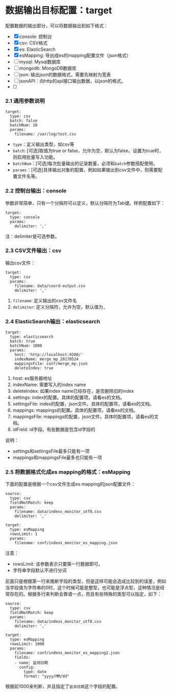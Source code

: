 # 数据输出目标配置：target
配置数据的输出部分，可以将数据输出到如下格式：

- [x] console: 控制台
- [x] csv: CSV格式
- [x] es: ElasticSearch
- [x] esMapping: 导出成es的mapping配置文件（json格式）
- [ ] mysql: Mysql数据库
- [ ] mongodb: MongoDB数据库
- [ ] json: 输出json的数据格式，需要先映射为宽表
- [ ] jsonAPI：向http的api接口输出数据，以json的格式。
- [ ]

### 2.1 通用参数说明

```
target:
  type: csv
  batch: false
  batchNum: 10
  params:
    filename: /var/log/test.csv
```

- `type`：定义输出类型，如csv等
- `batch`: [可选]取值为true or false，允许为空，默认为false。设置为true时，则启用批量写入功能。
- `batchNum`：[可选]每次批量输出的记录数量，必须和`batch`参数搭配使用。
- `params`：[可选]具体输出对象的配置，例如如果输出到csv文件中，则需要配置文件名等。

### 2.2 控制台输出：console
参数非常简单，只有一个分隔符可以定义，默认分隔符为Tab键。样例配置如下：

```
target:
  type: console
  params:
    delimiter: ','
```

注：delimiter是可选参数。

### 2.3 CSV文件输出：csv
输出csv文件：

```
target:
  type: csv
  params:
    filename: data/coord-output.csv
    delimiter: ','
```

1. `filename`: 定义输出的csv文件名
2. `delimiter`: 定义分隔符，允许为空，默认值为`,`

### 2.4 ElasticSearch输出：elasticsearch

```
target:
  type: elasticsearch
  batch: true
  batchNum: 1000
  params:
    host: 'http://localhost:9200/'
    indexName: merge_mp_20170524
    mappingsFile: conf/merge_mp.json
    deleteIndex: true
```

1. host: es服务器地址
2. indexName: 需要写入的index name
3. deleteIndex: 如果index name已经存在，是否删除旧的index
4. settings: index的配置。具体的配置项，请看es的文档。
5. settingsFile: index的配置，json文件。具体的配置项，请看es的文档。
6. mappings: mappings的配置。具体的配置项，请看es的文档。
7. mappingsFile: mappings的配置，json文件。具体的配置项，请看es的文档。
8. idField: id字段。有些数据是包含id字段的

说明：

- settings和settingsFile最多只能有一项
- mappings和mappingsFile最多也只能有一项

### 2.5 将数据格式化成es mapping的格式：esMapping
下面的配置是根据一个csv文件生成es mapping的json配置文件：

```
source:
  type: csv
  fieldNotMatch: keep
  params:
    filename: data/indexs_monitor_utf8.csv
    delimiter: ','

target:
  type: esMapping
  rowsLimit: 1
  params:
    filename: conf/indexs_monitor_es_mapping.json
```

注意：

- rowsLimit: 该参数表示只要第一行数据即可。
- 字符串字段默认不进行分词

前面只是根据第一行来推断字段的类型，但是这样可能会造成比较到的误差，例如当字段值为字符串的0时，这个时候可能是整型，也可能是浮点型，这种情况是经常存在的。根据多行来判断会靠谱一点，而且有些特殊的类型可以指定，如下：

```
source:
  type: csv
  fieldNotMatch: keep
  params:
    filename: data/indexs_monitor_utf8.csv
    delimiter: ','

target:
  type: esMapping
  rowsLimit: 1000
  params:
    filename: conf/indexs_monitor_es_mapping2.json
    fields:
    - name: 监测日期
      config:
        type: date
        format: "yyyy/MM/dd"
```

根据前1000来判断，并且指定了`监测日期`这个字段的配置。

